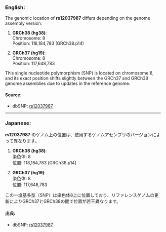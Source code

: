 ### English:
The genomic location of **rs12037987** differs depending on the genome assembly version:

1. **GRCh38 (hg38)**:  
   Chromosome: 8  
   Position: 118,184,783 (GRCh38.p14)  

2. **GRCh37 (hg19)**:  
   Chromosome: 8  
   Position: 117,648,783  

This single nucleotide polymorphism (SNP) is located on chromosome 8, and its exact position shifts slightly between the GRCh37 and GRCh38 genome assemblies due to updates in the reference genome.

#### Source:
- dbSNP: [rs12037987](https://www.ncbi.nlm.nih.gov/snp/rs12037987)

---

### Japanese:
**rs12037987** のゲノム上の位置は、使用するゲノムアセンブリのバージョンによって異なります。

1. **GRCh38 (hg38)**:  
   染色体: 8  
   位置: 118,184,783 (GRCh38.p14)  

2. **GRCh37 (hg19)**:  
   染色体: 8  
   位置: 117,648,783  

この一塩基多型（SNP）は染色体8上に位置しており、リファレンスゲノムの更新によりGRCh37とGRCh38の間で位置が若干異なります。

#### 出典:
- dbSNP: [rs12037987](https://www.ncbi.nlm.nih.gov/snp/rs12037987)